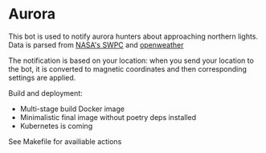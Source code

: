 # Aurora

This bot is used to notify aurora hunters about approaching northern lights.
Data is parsed from [NASA's SWPC](https://www.swpc.noaa.gov/) and [openweather](https://openweathermap.org/)

The notification is based on your location: when you send your location to the bot, it is converted to magnetic coordinates and then
corresponding settings are applied.

Build and deployment:

- Multi-stage build Docker image
- Minimalistic final image without poetry deps installed
- Kubernetes is coming

See Makefile for availiable actions


